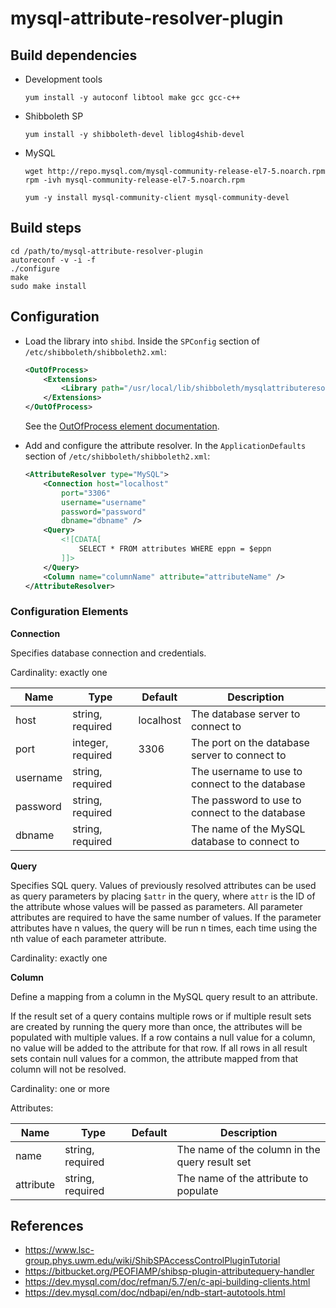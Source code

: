 # mysql-attribute-resolver-plugin

## Build dependencies

* Development tools
  ```Shell
  yum install -y autoconf libtool make gcc gcc-c++
  ```

* Shibboleth SP
  ```Shell
  yum install -y shibboleth-devel liblog4shib-devel
  ```

* MySQL
  ```Shell
  wget http://repo.mysql.com/mysql-community-release-el7-5.noarch.rpm
  rpm -ivh mysql-community-release-el7-5.noarch.rpm

  yum -y install mysql-community-client mysql-community-devel
  ```

## Build steps

```Shell
cd /path/to/mysql-attribute-resolver-plugin
autoreconf -v -i -f
./configure
make
sudo make install
```

## Configuration

* Load the library into `shibd`. Inside the `SPConfig` section of `/etc/shibboleth/shibboleth2.xml`:

    ```xml
    <OutOfProcess>
        <Extensions>
            <Library path="/usr/local/lib/shibboleth/mysqlattributeresolver.so" fatal="true"/>
        </Extensions>
    </OutOfProcess>
    ```

    See the [OutOfProcess element documentation](https://wiki.shibboleth.net/confluence/display/SHIB2/NativeSPOutOfProcess).

* Add and configure the attribute resolver. In the `ApplicationDefaults` section of `/etc/shibboleth/shibboleth2.xml`:

    ```xml
    <AttributeResolver type="MySQL">
        <Connection host="localhost"
            port="3306"
            username="username"
            password="password"
            dbname="dbname" />
        <Query>
            <![CDATA[
                SELECT * FROM attributes WHERE eppn = $eppn
            ]]>
        </Query>
        <Column name="columnName" attribute="attributeName" />
    </AttributeResolver>
    ```

### Configuration Elements

**Connection**

Specifies database connection and credentials.

Cardinality: exactly one

| Name | Type | Default | Description |
| --- | --- | --- | --- |
| host | string, required | localhost | The database server to connect to |
| port | integer, required | 3306 | The port on the database server to connect to |
| username | string, required | | The username to use to connect to the database |
| password | string, required | | The password to use to connect to the database |
| dbname | string, required | | The name of the MySQL database to connect to |

**Query**

Specifies SQL query. Values of previously resolved attributes can be used as query parameters by placing `$attr`
in the query, where `attr` is the ID of the attribute whose values will be passed as parameters. All parameter
attributes are required to have the same number of values. If the parameter attributes have n values, the query
will be run n times, each time using the nth value of each parameter attribute.

Cardinality: exactly one

**Column**

Define a mapping from a column in the MySQL query result to an attribute.

If the result set of a query contains multiple rows or if multiple result sets are created by running the query
more than once, the attributes will be populated with multiple values. If a row contains a null value for a column,
no value will be added to the attribute for that row. If all rows in all result sets contain null values for a
common, the attribute mapped from that column will not be resolved.

Cardinality: one or more

Attributes:

| Name | Type | Default | Description |
| --- | --- | --- | --- |
| name | string, required | | The name of the column in the query result set |
| attribute | string, required | | The name of the attribute to populate |

## References

* https://www.lsc-group.phys.uwm.edu/wiki/ShibSPAccessControlPluginTutorial
* https://bitbucket.org/PEOFIAMP/shibsp-plugin-attributequery-handler
* https://dev.mysql.com/doc/refman/5.7/en/c-api-building-clients.html
* https://dev.mysql.com/doc/ndbapi/en/ndb-start-autotools.html
